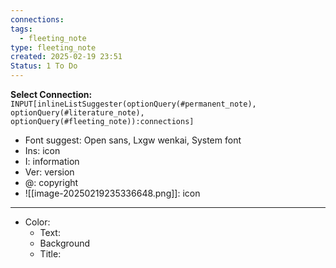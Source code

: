 ```yaml
---
connections: 
tags:
  - fleeting_note
type: fleeting_note
created: 2025-02-19 23:51
Status: 1 To Do
---
```

**Select Connection:** `INPUT[inlineListSuggester(optionQuery(#permanent_note), optionQuery(#literature_note), optionQuery(#fleeting_note)):connections]` 
- Font suggest: Open sans, Lxgw wenkai, System font
- Ins: icon
- I: information
- Ver: version
- @: copyright
- ![[image-20250219235336648.png]]: icon
---
- Color: 
	- Text: 
	- Background
	- Title:
